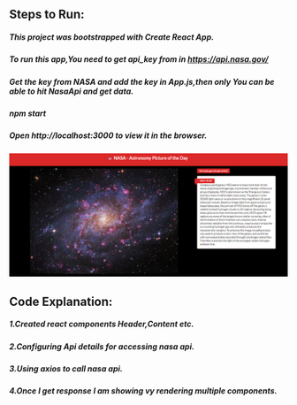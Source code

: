 ## Steps to Run:
##### This project was bootstrapped with Create React App.
##### To run this app,You need to get api_key from  in https://api.nasa.gov/
##### Get the key from NASA and add the key in App.js,then only You can be able to hit NasaApi and get data.
##### npm start
##### Open http://localhost:3000 to view it in the browser.


![](src/screenshot/APOD.png?raw=true)

## Code Explanation:
##### 1.Created  react components Header,Content etc.
##### 2.Configuring Api details for accessing nasa api.
##### 3.Using axios to call nasa api.
##### 4.Once I get response I am showing vy rendering multiple components.
